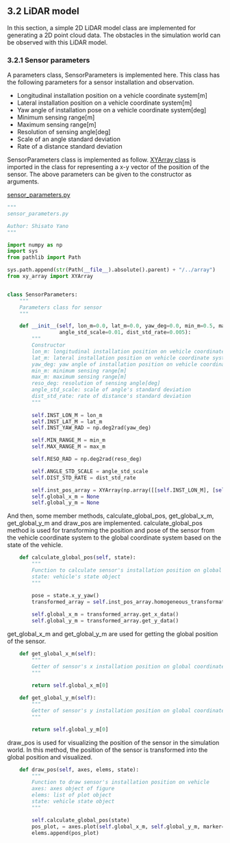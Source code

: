 ## 3.2 LiDAR model
In this section, a simple 2D LiDAR model class are implemented for generating a 2D point cloud data. The obstacles in the simulation world can be observed with this LiDAR model.  

### 3.2.1 Sensor parameters
A parameters class, SensorParameters is implemented here. This class has the following parameters for a sensor installation and observation.  

* Longitudinal installation position on a vehicle coordinate system[m]
* Lateral installation position on a vehicle coordinate system[m]
* Yaw angle of installation pose on a vehicle coordinate system[deg]
* Minimum sensing range[m]
* Maximum sensing range[m]
* Resolution of sensing angle[deg]
* Scale of an angle standard deviation
* Rate of a distance standard deviation

SensorParameters class is implemented as follow. [XYArray class](/doc/2_vehicle_model/2_vehicle_model.md) is imported in the class for representing a x-y vector of the position of the sensor. The above parameters can be given to the constructor as arguments.  

[sensor_parameters.py](/src/components/sensors/sensor_parameters.py)  
```python
"""
sensor_parameters.py

Author: Shisato Yano
"""

import numpy as np
import sys
from pathlib import Path

sys.path.append(str(Path(__file__).absolute().parent) + "/../array")
from xy_array import XYArray


class SensorParameters:
    """
    Parameters class for sensor
    """

    def __init__(self, lon_m=0.0, lat_m=0.0, yaw_deg=0.0, min_m=0.5, max_m=40, reso_deg=2.0,
                 angle_std_scale=0.01, dist_std_rate=0.005):
        """
        Constructor
        lon_m: longitudinal installation position on vehicle coordinate system[m]
        lat_m: lateral installation position on vehicle coordinate system[m]
        yaw_deg: yaw angle of installation position on vehicle coordinate system[deg]
        min_m: minimum sensing range[m]
        max_m: maximum sensing range[m]
        reso_deg: resolution of sensing angle[deg]
        angle_std_scale: scale of angle's standard deviation
        dist_std_rate: rate of distance's standard deviation
        """
        
        self.INST_LON_M = lon_m
        self.INST_LAT_M = lat_m
        self.INST_YAW_RAD = np.deg2rad(yaw_deg)

        self.MIN_RANGE_M = min_m
        self.MAX_RANGE_M = max_m

        self.RESO_RAD = np.deg2rad(reso_deg)

        self.ANGLE_STD_SCALE = angle_std_scale
        self.DIST_STD_RATE = dist_std_rate

        self.inst_pos_array = XYArray(np.array([[self.INST_LON_M], [self.INST_LAT_M]]))
        self.global_x_m = None
        self.global_y_m = None
```

And then, some member methods, calculate_global_pos, get_global_x_m, get_global_y_m and  draw_pos are implemented. calculate_global_pos method is used for transforming the position and pose of the sensor from the vehicle coordinate system to the global coordinate system based on the state of the vehicle.  
```python
    def calculate_global_pos(self, state):
        """
        Function to calculate sensor's installation position on global coordinate system
        state: vehicle's state object
        """

        pose = state.x_y_yaw()
        transformed_array = self.inst_pos_array.homogeneous_transformation(pose[0, 0], pose[1, 0], pose[2, 0])
        
        self.global_x_m = transformed_array.get_x_data()
        self.global_y_m = transformed_array.get_y_data()
```

get_global_x_m and get_global_y_m are used for getting the global position of the sensor.  
```python
    def get_global_x_m(self):
        """
        Getter of sensor's x installation position on global coordinate system
        """

        return self.global_x_m[0]
    
    def get_global_y_m(self):
        """
        Getter of sensor's y installation position on global coordinate system
        """

        return self.global_y_m[0]
```

draw_pos is used for visualizing the position of the sensor in the simulation world. In this method, the position of the sensor is transformed into the global position and visualized.  
```python
    def draw_pos(self, axes, elems, state):
        """
        Function to draw sensor's installation position on vehicle
        axes: axes object of figure
        elems: list of plot object
        state: vehicle state object
        """

        self.calculate_global_pos(state)
        pos_plot, = axes.plot(self.global_x_m, self.global_y_m, marker='.', color='b')
        elems.append(pos_plot)
```